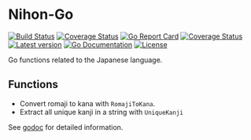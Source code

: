 # Nihon-Go

[![Build Status](https://travis-ci.com/kinbiko/nihon-go.svg?branch=master)](https://travis-ci.com/kinbiko/nihon-go)
[![Coverage Status](https://coveralls.io/repos/github/kinbiko/nihon-go/badge.svg?branch=master)](https://coveralls.io/github/kinbiko/nihon-go?branch=master)
[![Go Report Card](https://goreportcard.com/badge/github.com/kinbiko/nihon-go)](https://goreportcard.com/report/github.com/kinbiko/nihon-go)
[![Coverage Status](https://coveralls.io/repos/github/kinbiko/nihon-go/badge.svg)](https://coveralls.io/github/kinbiko/nihon-go)
[![Latest version](https://img.shields.io/github/tag/kinbiko/nihon-go.svg?label=latest%20version&style=flat)](https://github.com/kinbiko/nihon-go/releases)
[![Go Documentation](http://img.shields.io/badge/godoc-documentation-blue.svg?style=flat)](http://godoc.org/github.com/kinbiko/nihon-go)
[![License](https://img.shields.io/github/license/kinbiko/nihon-go.svg?style=flat)](https://github.com/kinbiko/nihon-go/blob/master/LICENSE)

Go functions related to the Japanese language.

## Functions

- Convert romaji to kana with `RomajiToKana`.
- Extract all unique kanji in a string with `UniqueKanji`

See [godoc](http://godoc.org/github.com/kinbiko/nihon-go) for detailed information.
